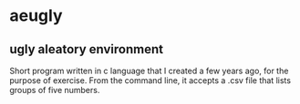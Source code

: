 # aeugly
## ugly aleatory environment 
Short program written in c language that I created a few years ago, for the purpose of exercise.
From the command line, it accepts a .csv file that lists groups of five numbers.
